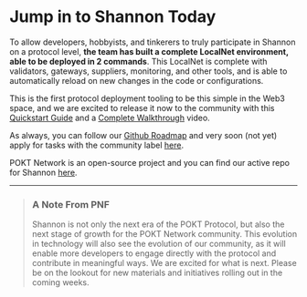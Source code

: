 # Jump in to Shannon Today

To allow developers, hobbyists, and tinkerers to truly participate in Shannon on a protocol level, **the team has built a complete LocalNet environment, able to be deployed in 2 commands**. This LocalNet is complete with validators, gateways, suppliers, monitoring, and other tools, and is able to automatically reload on new changes in the code or configurations.

This is the first protocol deployment tooling to be this simple in the Web3 space, and we are excited to release it now to the community with this [Quickstart Guide](https://dev.poktroll.com/develop/developer\_guide/quickstart) and a [Complete Walkthrough](https://drive.google.com/file/d/1Tfrd32ubDCmWz2ztje-NJ2qGH9tsPfj8/view?usp=sharing) video.&#x20;

As always, you can follow our [Github Roadmap](https://github.com/orgs/pokt-network/projects/144?query=is%3Aopen+sort%3Aupdated-desc) and very soon (not yet) apply for tasks with the community label [here](https://github.com/orgs/pokt-network/projects/144?query=is%3Aopen+sort%3Aupdated-desc).&#x20;

POKT Network is an open-source project and you can find our active repo for Shannon [here](https://dev.poktroll.com/).

***

> ### A Note From PNF
>
> Shannon is not only the next era of the POKT Protocol, but also the next stage of growth for the POKT Network community. This evolution in technology will also see the evolution of our community, as it will enable more developers to engage directly with the protocol and contribute in meaningful ways. We are excited for what is next. Please be on the lookout for new materials and initiatives rolling out in the coming weeks.
